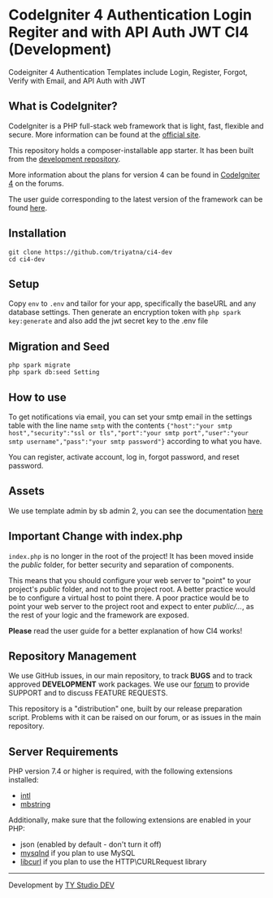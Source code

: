 # CodeIgniter 4 Authentication Login Regiter and with API Auth JWT CI4 (Development)

Codeigniter 4 Authentication Templates include Login, Register, Forgot, Verify with Email, and API Auth with JWT

## What is CodeIgniter?

CodeIgniter is a PHP full-stack web framework that is light, fast, flexible and secure.
More information can be found at the [official site](https://codeigniter.com).

This repository holds a composer-installable app starter.
It has been built from the
[development repository](https://github.com/codeigniter4/CodeIgniter4).

More information about the plans for version 4 can be found in [CodeIgniter 4](https://forum.codeigniter.com/forumdisplay.php?fid=28) on the forums.

The user guide corresponding to the latest version of the framework can be found
[here](https://codeigniter4.github.io/userguide/).

## Installation

```
git clone https://github.com/triyatna/ci4-dev
cd ci4-dev
```

## Setup

Copy `env` to `.env` and tailor for your app, specifically the baseURL
and any database settings. Then generate an encryption token with `php spark key:generate` and also add the jwt secret key to the .env file

## Migration and Seed

```
php spark migrate
php spark db:seed Setting
```

## How to use

To get notifications via email, you can set your smtp email in the settings table with the line name `smtp` with the contents `{"host":"your smtp host","security":"ssl or tls","port":"your smtp port","user":"your smtp username","pass":"your smtp password"}` according to what you have.

You can register, activate account, log in, forgot password, and reset password.

## Assets

We use template admin by sb admin 2, you can see the documentation [here](https://startbootstrap.com/theme/sb-admin-2)

## Important Change with index.php

`index.php` is no longer in the root of the project! It has been moved inside the _public_ folder,
for better security and separation of components.

This means that you should configure your web server to "point" to your project's _public_ folder, and
not to the project root. A better practice would be to configure a virtual host to point there. A poor practice would be to point your web server to the project root and expect to enter _public/..._, as the rest of your logic and the
framework are exposed.

**Please** read the user guide for a better explanation of how CI4 works!

## Repository Management

We use GitHub issues, in our main repository, to track **BUGS** and to track approved **DEVELOPMENT** work packages.
We use our [forum](http://forum.codeigniter.com) to provide SUPPORT and to discuss
FEATURE REQUESTS.

This repository is a "distribution" one, built by our release preparation script.
Problems with it can be raised on our forum, or as issues in the main repository.

## Server Requirements

PHP version 7.4 or higher is required, with the following extensions installed:

- [intl](http://php.net/manual/en/intl.requirements.php)
- [mbstring](http://php.net/manual/en/mbstring.installation.php)

Additionally, make sure that the following extensions are enabled in your PHP:

- json (enabled by default - don't turn it off)
- [mysqlnd](http://php.net/manual/en/mysqlnd.install.php) if you plan to use MySQL
- [libcurl](http://php.net/manual/en/curl.requirements.php) if you plan to use the HTTP\CURLRequest library

---

Development by [TY Studio DEV](https://tystudiodev.com)
